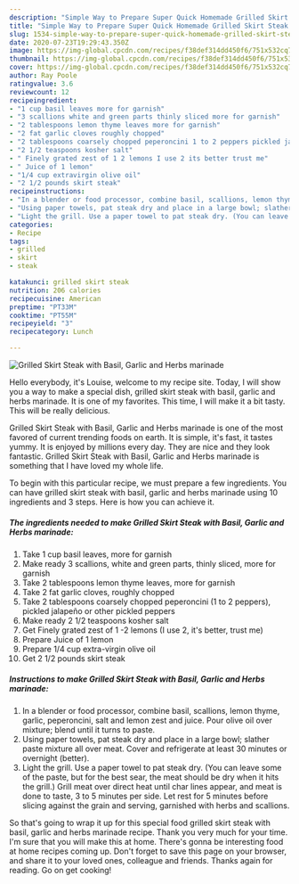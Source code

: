 ```yaml
---
description: "Simple Way to Prepare Super Quick Homemade Grilled Skirt Steak with Basil, Garlic and Herbs marinade"
title: "Simple Way to Prepare Super Quick Homemade Grilled Skirt Steak with Basil, Garlic and Herbs marinade"
slug: 1534-simple-way-to-prepare-super-quick-homemade-grilled-skirt-steak-with-basil-garlic-and-herbs-marinade
date: 2020-07-23T19:29:43.350Z
image: https://img-global.cpcdn.com/recipes/f38def314dd450f6/751x532cq70/grilled-skirt-steak-with-basil-garlic-and-herbs-marinade-recipe-main-photo.jpg
thumbnail: https://img-global.cpcdn.com/recipes/f38def314dd450f6/751x532cq70/grilled-skirt-steak-with-basil-garlic-and-herbs-marinade-recipe-main-photo.jpg
cover: https://img-global.cpcdn.com/recipes/f38def314dd450f6/751x532cq70/grilled-skirt-steak-with-basil-garlic-and-herbs-marinade-recipe-main-photo.jpg
author: Ray Poole
ratingvalue: 3.6
reviewcount: 12
recipeingredient:
- "1 cup basil leaves more for garnish"
- "3 scallions white and green parts thinly sliced more for garnish"
- "2 tablespoons lemon thyme leaves more for garnish"
- "2 fat garlic cloves roughly chopped"
- "2 tablespoons coarsely chopped peperoncini 1 to 2 peppers pickled jalapeo or other pickled peppers"
- "2 1/2 teaspoons kosher salt"
- " Finely grated zest of 1 2 lemons I use 2 its better trust me"
- " Juice of 1 lemon"
- "1/4 cup extravirgin olive oil"
- "2 1/2 pounds skirt steak"
recipeinstructions:
- "In a blender or food processor, combine basil, scallions, lemon thyme, garlic, peperoncini, salt and lemon zest and juice. Pour olive oil over mixture; blend until it turns to paste."
- "Using paper towels, pat steak dry and place in a large bowl; slather paste mixture all over meat. Cover and refrigerate at least 30 minutes or overnight (better)."
- "Light the grill. Use a paper towel to pat steak dry. (You can leave some of the paste, but for the best sear, the meat should be dry when it hits the grill.) Grill meat over direct heat until char lines appear, and meat is done to taste, 3 to 5 minutes per side. Let rest for 5 minutes before slicing against the grain and serving, garnished with herbs and scallions."
categories:
- Recipe
tags:
- grilled
- skirt
- steak

katakunci: grilled skirt steak 
nutrition: 206 calories
recipecuisine: American
preptime: "PT33M"
cooktime: "PT55M"
recipeyield: "3"
recipecategory: Lunch

---
```



![Grilled Skirt Steak with Basil, Garlic and Herbs marinade](https://img-global.cpcdn.com/recipes/f38def314dd450f6/751x532cq70/grilled-skirt-steak-with-basil-garlic-and-herbs-marinade-recipe-main-photo.jpg)

Hello everybody, it's Louise, welcome to my recipe site. Today, I will show you a way to make a special dish, grilled skirt steak with basil, garlic and herbs marinade. It is one of my favorites. This time, I will make it a bit tasty. This will be really delicious.

Grilled Skirt Steak with Basil, Garlic and Herbs marinade is one of the most favored of current trending foods on earth. It is simple, it's fast, it tastes yummy. It is enjoyed by millions every day. They are nice and they look fantastic. Grilled Skirt Steak with Basil, Garlic and Herbs marinade is something that I have loved my whole life.




To begin with this particular recipe, we must prepare a few ingredients. You can have grilled skirt steak with basil, garlic and herbs marinade using 10 ingredients and 3 steps. Here is how you can achieve it.

<!--inarticleads1-->

##### The ingredients needed to make Grilled Skirt Steak with Basil, Garlic and Herbs marinade:

1. Take 1 cup basil leaves, more for garnish
1. Make ready 3 scallions, white and green parts, thinly sliced, more for garnish
1. Take 2 tablespoons lemon thyme leaves, more for garnish
1. Take 2 fat garlic cloves, roughly chopped
1. Take 2 tablespoons coarsely chopped peperoncini (1 to 2 peppers), pickled jalapeño or other pickled peppers
1. Make ready 2 1/2 teaspoons kosher salt
1. Get  Finely grated zest of 1 -2 lemons (I use 2, it&#39;s better, trust me)
1. Prepare  Juice of 1 lemon
1. Prepare 1/4 cup extra-virgin olive oil
1. Get 2 1/2 pounds skirt steak




<!--inarticleads2-->

##### Instructions to make Grilled Skirt Steak with Basil, Garlic and Herbs marinade:

1. In a blender or food processor, combine basil, scallions, lemon thyme, garlic, peperoncini, salt and lemon zest and juice. Pour olive oil over mixture; blend until it turns to paste.
1. Using paper towels, pat steak dry and place in a large bowl; slather paste mixture all over meat. Cover and refrigerate at least 30 minutes or overnight (better).
1. Light the grill. Use a paper towel to pat steak dry. (You can leave some of the paste, but for the best sear, the meat should be dry when it hits the grill.) Grill meat over direct heat until char lines appear, and meat is done to taste, 3 to 5 minutes per side. Let rest for 5 minutes before slicing against the grain and serving, garnished with herbs and scallions.




So that's going to wrap it up for this special food grilled skirt steak with basil, garlic and herbs marinade recipe. Thank you very much for your time. I'm sure that you will make this at home. There's gonna be interesting food at home recipes coming up. Don't forget to save this page on your browser, and share it to your loved ones, colleague and friends. Thanks again for reading. Go on get cooking!
